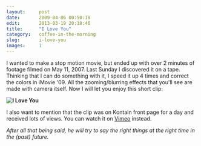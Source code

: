 ```yaml
---
layout:     post
date:       2009-04-06 00:50:18
edit:       2013-03-19 20:18:46
title:      "I Love You"
category:   coffee-in-the-morning
slug:       i-love-you
images:     1
---
```


I wanted to make a stop motion movie, but ended up with over 2 minutes of footage filmed on May 11, 2007. Last Sunday I discovered it on a tape. Thinking that I can do something with it, I speed it up 4 times and correct the colors in iMovie '09. All the zooming/blurring effects that you'll see are made with camera itself. Now I will let you enjoy this short clip:

**![I Love You](/images/i-love-you.jpg)**

I also want to mention that the clip was on Kontain front page for a day and received lots of views. You can watch it on [Vimeo](https://vimeo.com/3911393) instead.

*After all that being said, he will try to say the right things at the right time in the (past) future.*
